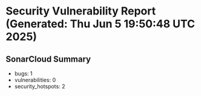 # Security Vulnerability Report (Generated: Thu Jun  5 19:50:48 UTC 2025)


## SonarCloud Summary
* bugs: 1
* vulnerabilities: 0
* security_hotspots: 2
